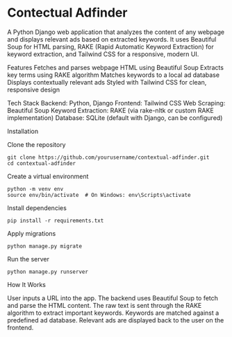 # Contectual Adfinder
A Python Django web application that analyzes the content of any webpage and displays relevant ads based on extracted keywords. It uses Beautiful Soup for HTML parsing, RAKE (Rapid Automatic Keyword Extraction) for keyword extraction, and Tailwind CSS for a responsive, modern UI.

Features
  Fetches and parses webpage HTML using Beautiful Soup
  Extracts key terms using RAKE algorithm
  Matches keywords to a local ad database
  Displays contextually relevant ads
  Styled with Tailwind CSS for clean, responsive design

Tech Stack
  Backend: Python, Django
  Frontend: Tailwind CSS
  Web Scraping: Beautiful Soup
  Keyword Extraction: RAKE (via rake-nltk or custom RAKE implementation)
  Database: SQLite (default with Django, can be configured)

Installation

Clone the repository
```
git clone https://github.com/yourusername/contextual-adfinder.git
cd contextual-adfinder
```

Create a virtual environment
```
python -m venv env
source env/bin/activate  # On Windows: env\Scripts\activate
```

Install dependencies
```
pip install -r requirements.txt
```
Apply migrations
```
python manage.py migrate
```
Run the server
```
python manage.py runserver
```

How It Works

  User inputs a URL into the app.
  The backend uses Beautiful Soup to fetch and parse the HTML content.
  The raw text is sent through the RAKE algorithm to extract important keywords.
  Keywords are matched against a predefined ad database.
  Relevant ads are displayed back to the user on the frontend.
